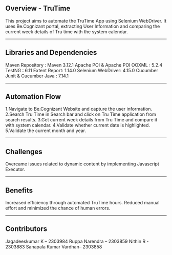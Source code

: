 Overview - TruTime
------------------
This project aims to automate the TruTime App using Selenium WebDriver.
It uses Be.Cognizant portal, extracting User Information and comparing the current week details of Tru time with the system calendar.
________________________________________
Libraries and Dependencies
--------------------------
Maven Repository : Maven 3.12.1
Apache POI & Apache POI OOXML : 5.2.4
TestNG : 6.11
Extent Report: 1.14.0
Selenium WebDriver: 4.15.0
Cucumber Junit & Cucumber Java : 7.14.1
________________________________________
Automation Flow
----------------
1.Navigate to Be.Cognizant Website and capture the user information.
2.Search Tru Time in Search bar and click on Tru Time application from search   results.
3.Get current week details from Tru Time and compare it with system calendar.
4.Validate whether current date is highlighted.
5.Validate the current month and year.
________________________________________
Challenges
----------
Overcame issues related to dynamic content by implementing Javascript Executor.
________________________________________
Benefits
--------
Increased efficiency through automated TruTime hours. Reduced manual effort and minimized the chance of human errors.
________________________________________
Contributors
------------

Jagadeeskumar K – 2303984
Ruppa Narendra – 2303859
Nithin R - 2303883
Sanapala Kumar Vardhan– 2303858



